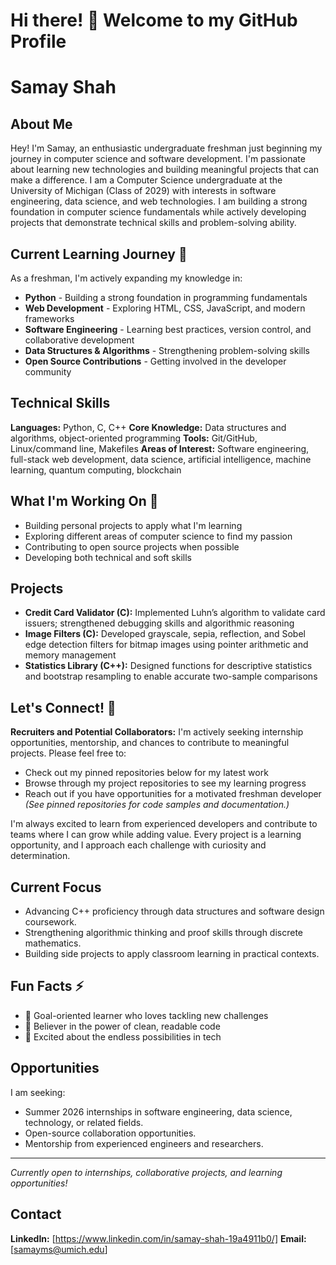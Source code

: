 # Hi there! 👋 Welcome to my GitHub Profile
# Samay Shah

## About Me
Hey! I'm Samay, an enthusiastic undergraduate freshman just beginning my journey in computer science and software development. I'm passionate about learning new technologies and building meaningful projects that can make a difference.
I am a Computer Science undergraduate at the University of Michigan (Class of 2029) with interests in software engineering, data science, and web technologies. I am building a strong foundation in computer science fundamentals while actively developing projects that demonstrate technical skills and problem-solving ability.

## Current Learning Journey 🌱
As a freshman, I'm actively expanding my knowledge in:
- **Python** - Building a strong foundation in programming fundamentals
- **Web Development** - Exploring HTML, CSS, JavaScript, and modern frameworks
- **Software Engineering** - Learning best practices, version control, and collaborative development
- **Data Structures & Algorithms** - Strengthening problem-solving skills
- **Open Source Contributions** - Getting involved in the developer community
## Technical Skills
**Languages:** Python, C, C++
**Core Knowledge:** Data structures and algorithms, object-oriented programming
**Tools:** Git/GitHub, Linux/command line, Makefiles
**Areas of Interest:** Software engineering, full-stack web development, data science, artificial intelligence, machine learning, quantum computing, blockchain

## What I'm Working On 🔭
- Building personal projects to apply what I'm learning
- Exploring different areas of computer science to find my passion
- Contributing to open source projects when possible
- Developing both technical and soft skills
## Projects
- **Credit Card Validator (C):** Implemented Luhn’s algorithm to validate card issuers; strengthened debugging skills and algorithmic reasoning
- **Image Filters (C):** Developed grayscale, sepia, reflection, and Sobel edge detection filters for bitmap images using pointer arithmetic and memory management
- **Statistics Library (C++):** Designed functions for descriptive statistics and bootstrap resampling to enable accurate two-sample comparisons

## Let's Connect! 🤝
**Recruiters and Potential Collaborators:** I'm actively seeking internship opportunities, mentorship, and chances to contribute to meaningful projects. Please feel free to:
- Check out my pinned repositories below for my latest work
- Browse through my project repositories to see my learning progress
- Reach out if you have opportunities for a motivated freshman developer
*(See pinned repositories for code samples and documentation.)*

I'm always excited to learn from experienced developers and contribute to teams where I can grow while adding value. Every project is a learning opportunity, and I approach each challenge with curiosity and determination.
## Current Focus
- Advancing C++ proficiency through data structures and software design coursework.
- Strengthening algorithmic thinking and proof skills through discrete mathematics.
- Building side projects to apply classroom learning in practical contexts.

## Fun Facts ⚡
- 🎯 Goal-oriented learner who loves tackling new challenges
- 🌟 Believer in the power of clean, readable code
- 🚀 Excited about the endless possibilities in tech
## Opportunities
I am seeking:
- Summer 2026 internships in software engineering, data science, technology, or related fields.
- Open-source collaboration opportunities.
- Mentorship from experienced engineers and researchers.

---
*Currently open to internships, collaborative projects, and learning opportunities!*
## Contact
**LinkedIn:** [https://www.linkedin.com/in/samay-shah-19a4911b0/]
**Email:** [samayms@umich.edu]
